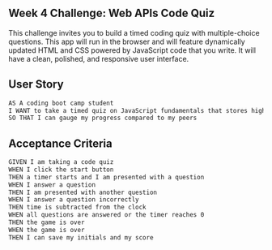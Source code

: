 ## Week 4 Challenge: Web APIs Code Quiz 

This challenge invites you to build a timed coding quiz with multiple-choice questions. This app will run in the browser and will feature dynamically updated HTML and CSS powered by JavaScript code that you write. It will have a clean, polished, and responsive user interface.

## User Story

``` md
AS A coding boot camp student
I WANT to take a timed quiz on JavaScript fundamentals that stores high scores
SO THAT I can gauge my progress compared to my peers
```

## Acceptance Criteria

``` md
GIVEN I am taking a code quiz
WHEN I click the start button
THEN a timer starts and I am presented with a question
WHEN I answer a question
THEN I am presented with another question
WHEN I answer a question incorrectly
THEN time is subtracted from the clock
WHEN all questions are answered or the timer reaches 0
THEN the game is over
WHEN the game is over
THEN I can save my initials and my score
```
